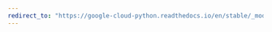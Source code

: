 ```yaml
---
redirect_to: "https://google-cloud-python.readthedocs.io/en/stable/_modules/google/cloud/dns/resource_record_set.html"
---
```

